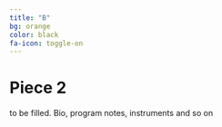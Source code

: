 ```yaml
---
title: "B"
bg: orange
color: black
fa-icon: toggle-on
---
```

# Piece 2

to be filled. Bio, program notes, instruments and so on